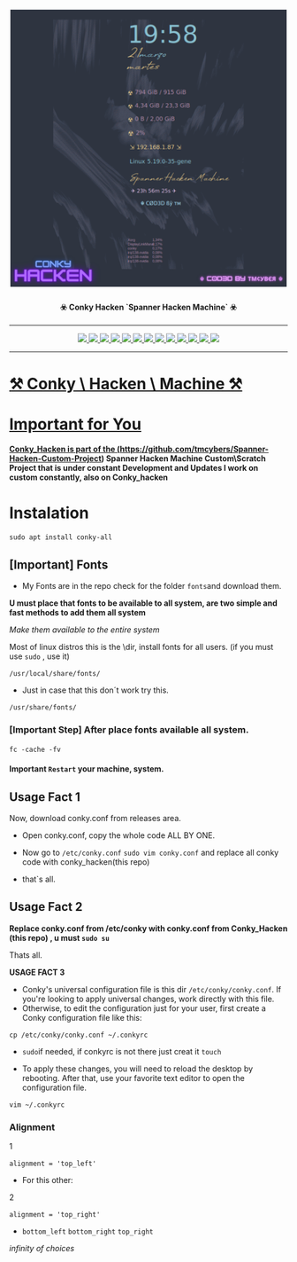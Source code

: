 
<h1 align="center">
  <br>
  <a href="https://github.com/tmcybers/Conky-Hacken"><img src="conky_hacken.png" width="500px" alt="gmailHack"></a>
</h1>

<h4 align="center">☣️ Conky Hacken `Spanner Hacken Machine` ☣️</h4>

---

<p align="center">
<a href="https://github.com/tmcybers/Spanner-Hacken-Custom-Project"><img src="https://img.shields.io/badge/Lua-yellowgreen">
<a href="https://github.com/tmcybers/Conky-Hacken/releases/tag/conky_hacken.0.1"><img src="https://img.shields.io/badge/downloads-3734-green">
<a href="https://github.com/tmcybers/Conky-Hacken/releases/"><img src="https://img.shields.io/badge/releases-1.0-red">
<a href="https://github.com/tmcybers/Conky-Hacken/"><img src="https://img.shields.io/badge/contributors-1-orange">
<a href="https://github.com/tmcybers/Conky-Hacken/releases/"><img src="https://img.shields.io/badge/open%20issues-0-blue">
<a href="https://github.com/tmcybers/Conky-Hacken/discussions"><img src="https://img.shields.io/badge/discussions-1-orange">
<a href="https://t.me/+l5WYQySOL-0yMDQ0"><img src="https://img.shields.io/badge/chat-online-brightgreen?style=plastic&logo=telegram">
<a href="https://twitter.com/tmcybers"><img src="https://img.shields.io/badge/folow-tmcyber-blue?style=plastic&logo=twitter">
<a href="https://ioc.exchange/@tmcyber"><img src="https://img.shields.io/badge/folow-tmcyber-blue?style=plastic&logo=mastodon">
<a href="https://tmcybers.github.io/blog"><img src="https://img.shields.io/badge/Write%20ups-Blog-red?style=plastic&logo=hackthebox">
  <a href="https://wakatime.com/@tmcyber"><img src="https://img.shields.io/badge/Developer-Blog-orange?style=plastic&logo=python">
<a href="https://tmcybers.github.io/Donate"><img src="https://img.shields.io/badge/support-tmcyber-blue?style=plastic&logo=donate">
<a href="https://ko-fi.com/tmcyber"><img src="https://img.shields.io/badge/Support%20me-Ko--Fi-brightgreen?style=plastic&logo=ko-fi">

</p>
  
---

# ⚒️ Conky \ Hacken \ Machine ⚒️


# Important for You #

**Conky_Hacken is part of the (https://github.com/tmcybers/Spanner-Hacken-Custom-Project) Spanner Hacken Machine Custom\Scratch Project that is under constant Development and Updates I work on custom constantly, also on Conky_hacken**

# Instalation
```
sudo apt install conky-all
```

## [Important] Fonts
* My Fonts are in the repo check for the folder `fonts`and download them.

**U must place that fonts to be available to all system, are two simple and fast methods to add them all system**

*Make them available to the entire system*

Most of linux distros this is the \dir, install fonts for all users. (if you must use `sudo` , use it)
```
/usr/local/share/fonts/
```
* Just in case that this don´t work try this.
```
/usr/share/fonts/
```

### [Important Step] After place fonts available all system.
```
fc -cache -fv
```
#### Important `Restart` your machine, system.

## Usage Fact 1
  
Now, download conky.conf from releases area.

* Open conky.conf, copy the whole code ALL BY ONE.

* Now go to `/etc/conky.conf` ```sudo vim conky.conf```  and replace all conky code with conky_hacken(this repo)

* that`s all.

## Usage Fact 2

**Replace conky.conf from /etc/conky with conky.conf from Conky_Hacken (this repo) , u must `sudo su`**

Thats all.

**USAGE FACT 3**

* Conky's universal configuration file is this dir `/etc/conky/conky.conf`. If you're looking to apply universal changes, work directly with this file. 
* Otherwise, to edit the configuration just for your user, first create a Conky configuration file like this:
```	
cp /etc/conky/conky.conf ~/.conkyrc
```
* `sudo`if needed, if conkyrc is not there just creat it `touch`
  
* To apply these changes, you will need to reload the desktop by rebooting. After that, use your favorite text editor to open the configuration file.
```
vim ~/.conkyrc
```
  
### Alignment

1
```
alignment = 'top_left'
```
* For this other:

2
```
alignment = 'top_right'
```

* `bottom_left` `bottom_right` `top_right`

_infinity of choices_








